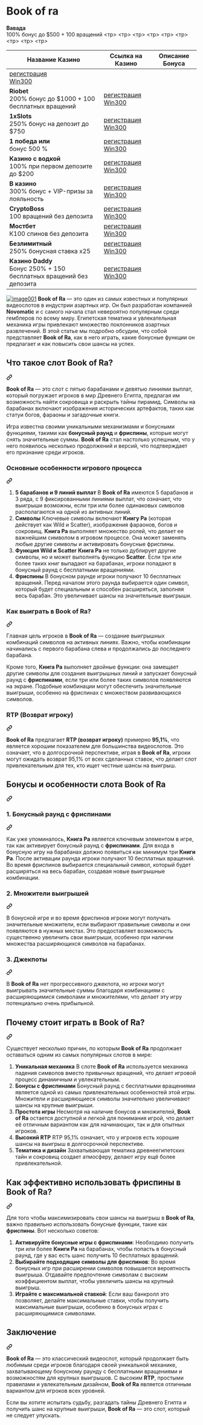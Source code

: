 
</head>
<body>

<h1>Book of ra </h1>
<table>
    <thead>
        <tr>
            <th>Название Казино</th>
            <th>Ссылка на Казино</th>
            <th>Описание Бонуса</th>
        </tr>
    </thead>
    <tbody
<td><strong>Вавада </strong><br>100% бонус до $500 + 100 вращений</td>
          <td><a href="https://partnervavadarv.com/?promo=fa6d4c35-b225-4fb8-90a7-80940d86693e&target=register" class="btn">регистрация</a><br><a href=" #" class="btn">Win300</a></td>
        </tr>
        <тр>
          <td><strong>Riobet</strong><br>200% бонус до $1000 + 100 бесплатных вращений</td>
          <td><a href="https://cutt.ly/gw0Usi4g" class="btn">регистрация</a><br><a href="#" class="btn">Win300</a> </td>
        </tr>
        <тр>
          <td><strong>1xSlots</strong><br>250% бонус на депозит до $750</td>
          <td><a href="https://unlimc.net/d3de5f285?registrationPromoCode=WIN300" class="btn">регистрация</a><br><a href="#" class="btn">Win300 </a></td>
        </tr>
        <тр>
          <td><strong>1 победа или</strong><br>бонус 500 % </td>
          <td><a href="https://1wytvn.life/casino/list?open=register#k0ok" class="btn">регистрация</a><br><a href="#" class=" btn">Win300</a></td>
        </tr>
        <тр>
          <td><strong>Казино с водкой</strong><br>100% при первом депозите до $200</td>
          <td><a href="https://vodka2.xyz?id=3597" class="btn">регистрация</a><br><a href="#" class="btn">Win300</ а></тд>
        </tr>
        <тр>
     <td><strong>В казино </strong><br>300% бонус + VIP-призы за лояльность</td>
          <td><a href="https://auflink.com/d1d9117ba?registrationPromoCode=WIN300" class="btn">регистрация</a><br><a href="#" class="btn">Win300 </a></td>
        </tr>
        <тр>
          <td><strong>CryptoBoss </strong><br>100 вращений без депозита</td>
          <td><a href="https://cryptobossc.online/d86b78981?registrationPromoCode=WIN300" class="btn">регистрация</a><br><a href="#" class="btn">Win300 </a></td>
        </tr>
        <тр>
          <td><strong>Мостбет </strong><br>К100 спинов без депозита</td>
          <td><a href="kbgepymb.com/b3ws" class="btn">регистрация</a><br><a href="#" class="btn">Win300</a></td>
        </tr>
        <тр>
          <td><strong>Безлимитный </strong><br>250% бонусная ставка x25</td>
          <td><a href="https://unlimc.net/d3de5f285?registrationPromoCode=WIN300" class="btn">регистрация</a><br><a href="#" class="btn">Win300 </a></td>
        </tr>
        <тр>
          <td><strong>Казино Daddy</strong><br>Бонус 250% + 150 бесплатных вращений без депозита</td>
          <td><a href="https://bit.ly/Daddyaff" class="btn">регистрация</a><br><a href="#" class="btn">Win300</a> </td>
        </tr>
    </tbody>
</table>

</body>
</html>


<p dir="auto"><a target="_blank" rel="noopener noreferrer" href="https://private-user-images.githubusercontent.com/190454458/391854586-e97cacd0-dc02-40db-8b9b-1dd8dce8c385.jpg?jwt=eyJhbGciOiJIUzI1NiIsInR5cCI6IkpXVCJ9.eyJpc3MiOiJnaXRodWIuY29tIiwiYXVkIjoicmF3LmdpdGh1YnVzZXJjb250ZW50LmNvbSIsImtleSI6ImtleTUiLCJleHAiOjE3MzQ2OTY3NjIsIm5iZiI6MTczNDY5NjQ2MiwicGF0aCI6Ii8xOTA0NTQ0NTgvMzkxODU0NTg2LWU5N2NhY2QwLWRjMDItNDBkYi04YjliLTFkZDhkY2U4YzM4NS5qcGc_WC1BbXotQWxnb3JpdGhtPUFXUzQtSE1BQy1TSEEyNTYmWC1BbXotQ3JlZGVudGlhbD1BS0lBVkNPRFlMU0E1M1BRSzRaQSUyRjIwMjQxMjIwJTJGdXMtZWFzdC0xJTJGczMlMkZhd3M0X3JlcXVlc3QmWC1BbXotRGF0ZT0yMDI0MTIyMFQxMjA3NDJaJlgtQW16LUV4cGlyZXM9MzAwJlgtQW16LVNpZ25hdHVyZT1iYjhiYzUwYTM5MzcwNTUwYWVlMjY0YjE3YWU1YmE3YWM3YjM4ZGVmMmM2YmJhMGViMGU2NjI3MzFhY2FjODFjJlgtQW16LVNpZ25lZEhlYWRlcnM9aG9zdCJ9.9WiS-LTgPar2-Qnk9fPlT6IIEhTbcqKJVfRCFHrLUuo"><img src="https://private-user-images.githubusercontent.com/190454458/391854586-e97cacd0-dc02-40db-8b9b-1dd8dce8c385.jpg?jwt=eyJhbGciOiJIUzI1NiIsInR5cCI6IkpXVCJ9.eyJpc3MiOiJnaXRodWIuY29tIiwiYXVkIjoicmF3LmdpdGh1YnVzZXJjb250ZW50LmNvbSIsImtleSI6ImtleTUiLCJleHAiOjE3MzQ2OTY3NjIsIm5iZiI6MTczNDY5NjQ2MiwicGF0aCI6Ii8xOTA0NTQ0NTgvMzkxODU0NTg2LWU5N2NhY2QwLWRjMDItNDBkYi04YjliLTFkZDhkY2U4YzM4NS5qcGc_WC1BbXotQWxnb3JpdGhtPUFXUzQtSE1BQy1TSEEyNTYmWC1BbXotQ3JlZGVudGlhbD1BS0lBVkNPRFlMU0E1M1BRSzRaQSUyRjIwMjQxMjIwJTJGdXMtZWFzdC0xJTJGczMlMkZhd3M0X3JlcXVlc3QmWC1BbXotRGF0ZT0yMDI0MTIyMFQxMjA3NDJaJlgtQW16LUV4cGlyZXM9MzAwJlgtQW16LVNpZ25hdHVyZT1iYjhiYzUwYTM5MzcwNTUwYWVlMjY0YjE3YWU1YmE3YWM3YjM4ZGVmMmM2YmJhMGViMGU2NjI3MzFhY2FjODFjJlgtQW16LVNpZ25lZEhlYWRlcnM9aG9zdCJ9.9WiS-LTgPar2-Qnk9fPlT6IIEhTbcqKJVfRCFHrLUuo" alt="image001" style="max-width: 100%;"></a>
<strong>Book of Ra</strong> — это один из самых известных и популярных видеослотов в индустрии азартных игр. Он был разработан компанией <strong>Novomatic</strong> и с самого начала стал невероятно популярным среди гемблеров по всему миру. Египетская тематика и увлекательная механика игры привлекают множество поклонников азартных развлечений. В этой статье мы подробно обсудим, что собой представляет <strong>Book of Ra</strong>, как в него играть, какие бонусные функции он предлагает и как повысить свои шансы на успех.

<div class="markdown-heading" dir="auto"><h2 tabindex="-1" class="heading-element" dir="auto">Что такое слот Book of Ra?</h2><a id="user-content-что-такое-слот-book-of-ra" class="anchor" aria-label="Permalink: Что такое слот Book of Ra?" href="#что-такое-слот-book-of-ra"><svg class="octicon octicon-link" viewBox="0 0 16 16" version="1.1" width="16" height="16" aria-hidden="true"><path d="m7.775 3.275 1.25-1.25a3.5 3.5 0 1 1 4.95 4.95l-2.5 2.5a3.5 3.5 0 0 1-4.95 0 .751.751 0 0 1 .018-1.042.751.751 0 0 1 1.042-.018 1.998 1.998 0 0 0 2.83 0l2.5-2.5a2.002 2.002 0 0 0-2.83-2.83l-1.25 1.25a.751.751 0 0 1-1.042-.018.751.751 0 0 1-.018-1.042Zm-4.69 9.64a1.998 1.998 0 0 0 2.83 0l1.25-1.25a.751.751 0 0 1 1.042.018.751.751 0 0 1 .018 1.042l-1.25 1.25a3.5 3.5 0 1 1-4.95-4.95l2.5-2.5a3.5 3.5 0 0 1 4.95 0 .751.751 0 0 1-.018 1.042.751.751 0 0 1-1.042.018 1.998 1.998 0 0 0-2.83 0l-2.5 2.5a1.998 1.998 0 0 0 0 2.83Z"></path></svg></a></div>

<p dir="auto"><strong>Book of Ra</strong> — это слот с пятью барабанами и девятью линиями выплат, который погружает игроков в мир Древнего Египта, предлагая им возможность найти сокровища и раскрыть тайны пирамид. Символы на барабанах включают изображения исторических артефактов, таких как статуи богов, фараоны и загадочные книги.</p>

<p dir="auto">Игра известна своими уникальными механизмами и бонусными функциями, такими как <strong>бонусный раунд</strong> и <strong>фриспины</strong>, которые могут снять значительные суммы. <strong>Book of Ra</strong> стал настолько успешным, что у него появилось несколько продолжений и версий, что подтверждает его признание среди игроков.</p>

<div class="markdown-heading" dir="auto"><h3 tabindex="-1" class="heading-element" dir="auto">Основные особенности игрового процесса</h3><a id="user-content-основные-особенности-игрового-процесса" class="anchor" aria-label="Permalink: Основные особенности игрового процесса" href="#основные-особенности-игрового-процесса"><svg class="octicon octicon-link" viewBox="0 0 16 16" version="1.1" width="16" height="16" aria-hidden="true"><path d="m7.775 3.275 1.25-1.25a3.5 3.5 0 1 1 4.95 4.95l-2.5 2.5a3.5 3.5 0 0 1-4.95 0 .751.751 0 0 1 .018-1.042.751.751 0 0 1 1.042-.018 1.998 1.998 0 0 0 2.83 0l2.5-2.5a2.002 2.002 0 0 0-2.83-2.83l-1.25 1.25a.751.751 0 0 1-1.042-.018.751.751 0 0 1-.018-1.042Zm-4.69 9.64a1.998 1.998 0 0 0 2.83 0l1.25-1.25a.751.751 0 0 1 1.042.018.751.751 0 0 1 .018 1.042l-1.25 1.25a3.5 3.5 0 1 1-4.95-4.95l2.5-2.5a3.5 3.5 0 0 1 4.95 0 .751.751 0 0 1-.018 1.042.751.751 0 0 1-1.042.018 1.998 1.998 0 0 0-2.83 0l-2.5 2.5a1.998 1.998 0 0 0 0 2.83Z"></path></svg></a></div>
<ol dir="auto">
<li><strong>5 барабанов и 9 линий выплат</strong>
В <strong>Book of Ra</strong> имеются 5 барабанов и 3 ряда, с 9 фиксированными линиями выплат, что означает, что выигрыши возможны, если три или более одинаковых символов располагаются на одной из активных линий.</li>
<li><strong>Символы</strong>
Ключевые символы включают <strong>Книгу Ра</strong> (которая действует как Wild и Scatter), изображения фараонов, богов и сокровищ. <strong>Книга Ра</strong> выполняет множество ролей, что делает ее важнейшим символом в игровом процессе. Она может заменять любые другие символы и активировать бонусные фриспины.</li>
<li><strong>Функция Wild и Scatter</strong>
<strong>Книга Ра</strong> не только дублирует другие символы, но и может выполнять функцию <strong>Scatter</strong>. Если три или более таких книг выпадают на барабанах, игроки попадают в бонусный раунд с бесплатными вращениями.</li>
<li><strong>Фриспины</strong>
В бонусном раунде игроки получают 10 бесплатных вращений. Перед началом этого раунда выбирается один символ, который будет специальным и способен расширяться, заполняя весь барабан. Это увеличивает шансы на значительные выигрыши.</li>
</ol>

<div class="markdown-heading" dir="auto"><h3 tabindex="-1" class="heading-element" dir="auto">Как выиграть в Book of Ra?</h3><a id="user-content-как-выиграть-в-book-of-ra" class="anchor" aria-label="Permalink: Как выиграть в Book of Ra?" href="#как-выиграть-в-book-of-ra"><svg class="octicon octicon-link" viewBox="0 0 16 16" version="1.1" width="16" height="16" aria-hidden="true"><path d="m7.775 3.275 1.25-1.25a3.5 3.5 0 1 1 4.95 4.95l-2.5 2.5a3.5 3.5 0 0 1-4.95 0 .751.751 0 0 1 .018-1.042.751.751 0 0 1 1.042-.018 1.998 1.998 0 0 0 2.83 0l2.5-2.5a2.002 2.002 0 0 0-2.83-2.83l-1.25 1.25a.751.751 0 0 1-1.042-.018.751.751 0 0 1-.018-1.042Zm-4.69 9.64a1.998 1.998 0 0 0 2.83 0l1.25-1.25a.751.751 0 0 1 1.042.018.751.751 0 0 1 .018 1.042l-1.25 1.25a3.5 3.5 0 1 1-4.95-4.95l2.5-2.5a3.5 3.5 0 0 1 4.95 0 .751.751 0 0 1-.018 1.042.751.751 0 0 1-1.042.018 1.998 1.998 0 0 0-2.83 0l-2.5 2.5a1.998 1.998 0 0 0 0 2.83Z"></path></svg></a></div>

<p dir="auto">Главная цель игроков в <strong>Book of Ra</strong> — создание выигрышных комбинаций символов на активных линиях. Важно, чтобы комбинации начинались с первого барабана слева и продолжались до последнего барабана.</p>

<p dir="auto">Кроме того, <strong>Книга Ра</strong> выполняет двойные функции: она замещает другие символы для создания выигрышных линий и запускает бонусный раунд с <strong>фриспинами</strong>, если три или более таких символов появляются на экране. Подобные комбинации могут обеспечить значительные выигрыши, особенно на фриспинах с множеством развивающихся символов.</p>

<div class="markdown-heading" dir="auto"><h3 tabindex="-1" class="heading-element" dir="auto">RTP (Возврат игроку)</h3><a id="user-content-rtp-возврат-игроку" class="anchor" aria-label="Permalink: RTP (Возврат игроку)" href="#rtp-возврат-игроку"><svg class="octicon octicon-link" viewBox="0 0 16 16" version="1.1" width="16" height="16" aria-hidden="true"><path d="m7.775 3.275 1.25-1.25a3.5 3.5 0 1 1 4.95 4.95l-2.5 2.5a3.5 3.5 0 0 1-4.95 0 .751.751 0 0 1 .018-1.042.751.751 0 0 1 1.042-.018 1.998 1.998 0 0 0 2.83 0l2.5-2.5a2.002 2.002 0 0 0-2.83-2.83l-1.25 1.25a.751.751 0 0 1-1.042-.018.751.751 0 0 1-.018-1.042Zm-4.69 9.64a1.998 1.998 0 0 0 2.83 0l1.25-1.25a.751.751 0 0 1 1.042.018.751.751 0 0 1 .018 1.042l-1.25 1.25a3.5 3.5 0 1 1-4.95-4.95l2.5-2.5a3.5 3.5 0 0 1 4.95 0 .751.751 0 0 1-.018 1.042.751.751 0 0 1-1.042.018 1.998 1.998 0 0 0-2.83 0l-2.5 2.5a1.998 1.998 0 0 0 0 2.83Z"></path></svg></a></div>

<p dir="auto"><strong>Book of Ra</strong> предлагает <strong>RTP (возврат игроку)</strong> примерно <strong>95,1%</strong>, что является хорошим показателем для большинства видеослотов. Это означает, что в долгосрочной перспективе, играя в <strong>Book of Ra</strong>, игроки могут ожидать возврат 95,1% от всех сделанных ставок, что делает слот привлекательным для тех, кто ищет честные шансы на выигрыш.</p>

<div class="markdown-heading" dir="auto"><h2 tabindex="-1" class="heading-element" dir="auto">Бонусы и особенности слота Book of Ra</h2><a id="user-content-бонусы-и-особенности-слота-book-of-ra" class="anchor" aria-label="Permalink: Бонусы и особенности слота Book of Ra" href="#бонусы-и-особенности-слота-book-of-ra"><svg class="octicon octicon-link" viewBox="0 0 16 16" version="1.1" width="16" height="16" aria-hidden="true"><path d="m7.775 3.275 1.25-1.25a3.5 3.5 0 1 1 4.95 4.95l-2.5 2.5a3.5 3.5 0 0 1-4.95 0 .751.751 0 0 1 .018-1.042.751.751 0 0 1 1.042-.018 1.998 1.998 0 0 0 2.83 0l2.5-2.5a2.002 2.002 0 0 0-2.83-2.83l-1.25 1.25a.751.751 0 0 1-1.042-.018.751.751 0 0 1-.018-1.042Zm-4.69 9.64a1.998 1.998 0 0 0 2.83 0l1.25-1.25a.751.751 0 0 1 1.042.018.751.751 0 0 1 .018 1.042l-1.25 1.25a3.5 3.5 0 1 1-4.95-4.95l2.5-2.5a3.5 3.5 0 0 1 4.95 0 .751.751 0 0 1-.018 1.042.751.751 0 0 1-1.042.018 1.998 1.998 0 0 0-2.83 0l-2.5 2.5a1.998 1.998 0 0 0 0 2.83Z"></path></svg></a></div>

<div class="markdown-heading" dir="auto"><h3 tabindex="-1" class="heading-element" dir="auto">1. <strong>Бонусный раунд с фриспинами</strong></h3><a id="user-content-1-бонусный-раунд-с-фриспинами" class="anchor" aria-label="Permalink: 1. Бонусный раунд с фриспинами" href="#1-бонусный-раунд-с-фриспинами"><svg class="octicon octicon-link" viewBox="0 0 16 16" version="1.1" width="16" height="16" aria-hidden="true"><path d="m7.775 3.275 1.25-1.25a3.5 3.5 0 1 1 4.95 4.95l-2.5 2.5a3.5 3.5 0 0 1-4.95 0 .751.751 0 0 1 .018-1.042.751.751 0 0 1 1.042-.018 1.998 1.998 0 0 0 2.83 0l2.5-2.5a2.002 2.002 0 0 0-2.83-2.83l-1.25 1.25a.751.751 0 0 1-1.042-.018.751.751 0 0 1-.018-1.042Zm-4.69 9.64a1.998 1.998 0 0 0 2.83 0l1.25-1.25a.751.751 0 0 1 1.042.018.751.751 0 0 1 .018 1.042l-1.25 1.25a3.5 3.5 0 1 1-4.95-4.95l2.5-2.5a3.5 3.5 0 0 1 4.95 0 .751.751 0 0 1-.018 1.042.751.751 0 0 1-1.042.018 1.998 1.998 0 0 0-2.83 0l-2.5 2.5a1.998 1.998 0 0 0 0 2.83Z"></path></svg></a></div>

<p dir="auto">Как уже упоминалось, <strong>Книга Ра</strong> является ключевым элементом в игре, так как активирует бонусный раунд с <strong>фриспинами</strong>. Для входа в бонусную игру на барабанах должно появиться как минимум три <strong>Книги Ра</strong>. После активации раунда игроки получают 10 бесплатных вращений. Во время фриспинов выбирается специальный символ, который будет расширяться на весь барабан, создавая новые выигрышные комбинации.</p>

<div class="markdown-heading" dir="auto"><h3 tabindex="-1" class="heading-element" dir="auto">2. <strong>Множители выигрышей</strong></h3><a id="user-content-2-множители-выигрышей" class="anchor" aria-label="Permalink: 2. Множители выигрышей" href="#2-множители-выигрышей"><svg class="octicon octicon-link" viewBox="0 0 16 16" version="1.1" width="16" height="16" aria-hidden="true"><path d="m7.775 3.275 1.25-1.25a3.5 3.5 0 1 1 4.95 4.95l-2.5 2.5a3.5 3.5 0 0 1-4.95 0 .751.751 0 0 1 .018-1.042.751.751 0 0 1 1.042-.018 1.998 1.998 0 0 0 2.83 0l2.5-2.5a2.002 2.002 0 0 0-2.83-2.83l-1.25 1.25a.751.751 0 0 1-1.042-.018.751.751 0 0 1-.018-1.042Zm-4.69 9.64a1.998 1.998 0 0 0 2.83 0l1.25-1.25a.751.751 0 0 1 1.042.018.751.751 0 0 1 .018 1.042l-1.25 1.25a3.5 3.5 0 1 1-4.95-4.95l2.5-2.5a3.5 3.5 0 0 1 4.95 0 .751.751 0 0 1-.018 1.042.751.751 0 0 1-1.042.018 1.998 1.998 0 0 0-2.83 0l-2.5 2.5a1.998 1.998 0 0 0 0 2.83Z"></path></svg></a></div>

<p dir="auto">В бонусной игре и во время фриспинов игроки могут получать значительные множители, если выбирают правильные символы и они появляются в нужных местах. Это предоставляет возможность существенно увеличить свои выигрыши, особенно при наличии множества расширяющихся символов на барабанах.</p>

<div class="markdown-heading" dir="auto"><h3 tabindex="-1" class="heading-element" dir="auto">3. <strong>Джекпоты</strong></h3><a id="user-content-3-джекпоты" class="anchor" aria-label="Permalink: 3. Джекпоты" href="#3-джекпоты"><svg class="octicon octicon-link" viewBox="0 0 16 16" version="1.1" width="16" height="16" aria-hidden="true"><path d="m7.775 3.275 1.25-1.25a3.5 3.5 0 1 1 4.95 4.95l-2.5 2.5a3.5 3.5 0 0 1-4.95 0 .751.751 0 0 1 .018-1.042.751.751 0 0 1 1.042-.018 1.998 1.998 0 0 0 2.83 0l2.5-2.5a2.002 2.002 0 0 0-2.83-2.83l-1.25 1.25a.751.751 0 0 1-1.042-.018.751.751 0 0 1-.018-1.042Zm-4.69 9.64a1.998 1.998 0 0 0 2.83 0l1.25-1.25a.751.751 0 0 1 1.042.018.751.751 0 0 1 .018 1.042l-1.25 1.25a3.5 3.5 0 1 1-4.95-4.95l2.5-2.5a3.5 3.5 0 0 1 4.95 0 .751.751 0 0 1-.018 1.042.751.751 0 0 1-1.042.018 1.998 1.998 0 0 0-2.83 0l-2.5 2.5a1.998 1.998 0 0 0 0 2.83Z"></path></svg></a></div>

<p dir="auto">В <strong>Book of Ra</strong> нет прогрессивного джекпота, но игроки могут выигрывать значительные суммы благодаря комбинациям с расширяющимися символами и множителями, что делает эту игру потенциально очень прибыльной.</p>

<div class="markdown-heading" dir="auto"><h2 tabindex="-1" class="heading-element" dir="auto">Почему стоит играть в Book of Ra?</h2><a id="user-content-почему-стоит-играть-в-book-of-ra" class="anchor" aria-label="Permalink: Почему стоит играть в Book of Ra?" href="#почему-стоит-играть-в-book-of-ra"><svg class="octicon octicon-link" viewBox="0 0 16 16" version="1.1" width="16" height="16" aria-hidden="true"><path d="m7.775 3.275 1.25-1.25a3.5 3.5 0 1 1 4.95 4.95l-2.5 2.5a3.5 3.5 0 0 1-4.95 0 .751.751 0 0 1 .018-1.042.751.751 0 0 1 1.042-.018 1.998 1.998 0 0 0 2.83 0l2.5-2.5a2.002 2.002 0 0 0-2.83-2.83l-1.25 1.25a.751.751 0 0 1-1.042-.018.751.751 0 0 1-.018-1.042Zm-4.69 9.64a1.998 1.998 0 0 0 2.83 0l1.25-1.25a.751.751 0 0 1 1.042.018.751.751 0 0 1 .018 1.042l-1.25 1.25a3.5 3.5 0 1 1-4.95-4.95l2.5-2.5a3.5 3.5 0 0 1 4.95 0 .751.751 0 0 1-.018 1.042.751.751 0 0 1-1.042.018 1.998 1.998 0 0 0-2.83 0l-2.5 2.5a1.998 1.998 0 0 0 0 2.83Z"></path></svg></a></div>

<p dir="auto">Существует несколько причин, по которым <strong>Book of Ra</strong> продолжает оставаться одним из самых популярных слотов в мире:</p>
<ol dir="auto">
<li><strong>Уникальная механика</strong>
В слоте <strong>Book of Ra</strong> используется механика падения символов вместо привычных вращений, что делает игровой процесс динамичным и увлекательным.</li>
<li><strong>Бонусы с фриспинами</strong>
Бонусный раунд с бесплатными вращениями является одной из самых привлекательных особенностей этой игры. Множители и расширяющиеся символы значительно увеличивают шансы на крупные выигрыши.</li>
<li><strong>Простота игры</strong>
Несмотря на наличие бонусов и множителей, <strong>Book of Ra</strong> остается доступной и легкой для понимания игрой, что делает её отличным вариантом как для начинающих, так и для опытных игроков.</li>
<li><strong>Высокий RTP</strong>
RTP 95,1% означает, что у игроков есть хорошие шансы на выигрыш в долгосрочной перспективе.</li>
<li><strong>Тематика и дизайн</strong>
Захватывающая тематика древнеегипетских тайн и сокровищ создает атмосферу, делают игру ещё более привлекательной.</li>
</ol>

<div class="markdown-heading" dir="auto"><h2 tabindex="-1" class="heading-element" dir="auto">Как эффективно использовать фриспины в Book of Ra?</h2><a id="user-content-как-эффективно-использовать-фриспины-в-book-of-ra" class="anchor" aria-label="Permalink: Как эффективно использовать фриспины в Book of Ra?" href="#как-эффективно-использовать-фриспины-в-book-of-ra"><svg class="octicon octicon-link" viewBox="0 0 16 16" version="1.1" width="16" height="16" aria-hidden="true"><path d="m7.775 3.275 1.25-1.25a3.5 3.5 0 1 1 4.95 4.95l-2.5 2.5a3.5 3.5 0 0 1-4.95 0 .751.751 0 0 1 .018-1.042.751.751 0 0 1 1.042-.018 1.998 1.998 0 0 0 2.83 0l2.5-2.5a2.002 2.002 0 0 0-2.83-2.83l-1.25 1.25a.751.751 0 0 1-1.042-.018.751.751 0 0 1-.018-1.042Zm-4.69 9.64a1.998 1.998 0 0 0 2.83 0l1.25-1.25a.751.751 0 0 1 1.042.018.751.751 0 0 1 .018 1.042l-1.25 1.25a3.5 3.5 0 1 1-4.95-4.95l2.5-2.5a3.5 3.5 0 0 1 4.95 0 .751.751 0 0 1-.018 1.042.751.751 0 0 1-1.042.018 1.998 1.998 0 0 0-2.83 0l-2.5 2.5a1.998 1.998 0 0 0 0 2.83Z"></path></svg></a></div>

<p dir="auto">Для того чтобы максимизировать свои шансы на выигрыш в <strong>Book of Ra</strong>, важно правильно использовать бонусные функции, такие как <strong>фриспины</strong>. Вот несколько советов:</p>
<ol dir="auto">
<li><strong>Активируйте бонусные игры с фриспинами</strong>: Необходимо получить три или более <strong>Книги Ра</strong> на барабанах, чтобы попасть в бонусный раунд, где у вас есть шанс получить 10 бесплатных вращений.</li>
<li><strong>Выбирайте подходящие символы для фриспинов</strong>: Во время бонусных игр при расширении символов повышается вероятность выигрыша. Отдавайте предпочтение символам с высоким коэффициентом выплат, чтобы увеличить шансы на крупный выигрыш.</li>
<li><strong>Играйте с максимальной ставкой</strong>: Если ваш банкролл это позволяет, делайте максимальные ставки, чтобы получить максимальные выигрыши, особенно в бонусных играх с расширяющимися символами.</li>
</ol>

<div class="markdown-heading" dir="auto"><h2 tabindex="-1" class="heading-element" dir="auto">Заключение</h2><a id="user-content-заключение" class="anchor" aria-label="Permalink: Заключение" href="#заключение"><svg class="octicon octicon-link" viewBox="0 0 16 16" version="1.1" width="16" height="16" aria-hidden="true"><path d="m7.775 3.275 1.25-1.25a3.5 3.5 0 1 1 4.95 4.95l-2.5 2.5a3.5 3.5 0 0 1-4.95 0 .751.751 0 0 1 .018-1.042.751.751 0 0 1 1.042-.018 1.998 1.998 0 0 0 2.83 0l2.5-2.5a2.002 2.002 0 0 0-2.83-2.83l-1.25 1.25a.751.751 0 0 1-1.042-.018.751.751 0 0 1-.018-1.042Zm-4.69 9.64a1.998 1.998 0 0 0 2.83 0l1.25-1.25a.751.751 0 0 1 1.042.018.751.751 0 0 1 .018 1.042l-1.25 1.25a3.5 3.5 0 1 1-4.95-4.95l2.5-2.5a3.5 3.5 0 0 1 4.95 0 .751.751 0 0 1-.018 1.042.751.751 0 0 1-1.042.018 1.998 1.998 0 0 0-2.83 0l-2.5 2.5a1.998 1.998 0 0 0 0 2.83Z"></path></svg></a></div>

<p dir="auto"><strong>Book of Ra</strong> — это классический видеослот, который продолжает быть любимым среди игроков благодаря своей уникальной механике, захватывающему бонусному раунду с бесплатными вращениями и возможностям для крупных выигрышов. С высоким <strong>RTP</strong>, простыми правилами и увлекательным дизайном, <strong>Book of Ra</strong> является отличным вариантом для игроков всех уровней.</p>

<p dir="auto">Если вы хотите испытать судьбу, разгадать тайны Древнего Египта и получить шанс на крупные выигрыши, <strong>Book of Ra</strong> — это слот, который не следует упускать.

